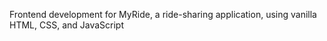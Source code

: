 Frontend development for MyRide, a ride-sharing application, using vanilla HTML, CSS, and JavaScript
